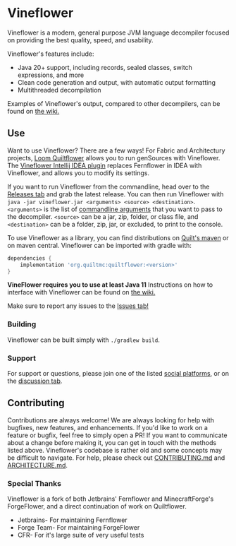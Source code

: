 # Vineflower

Vineflower is a modern, general purpose JVM language decompiler focused on providing the best quality, speed, and usability.

Vineflower's features include:
- Java 20+ support, including records, sealed classes, switch expressions, and more
- Clean code generation and output, with automatic output formatting
- Multithreaded decompilation

Examples of Vineflower's output, compared to other decompilers, can be found on [the wiki.](https://github.com/Vineflower/vineflower/wiki)

## Use
Want to use Vineflower? There are a few ways! For Fabric and Architectury projects, [Loom Quiltflower](https://github.com/Juuxel/LoomQuiltflower) allows you to run genSources with Vineflower.
The [Vineflower Intellij IDEA plugin](https://plugins.jetbrains.com/plugin/18032-quiltflower) replaces Fernflower in IDEA with Vineflower, and allows you to modify its settings.

If you want to run Vineflower from the commandline, head over to the [Releases tab](https://github.com/Vineflower/vineflower/releases) and grab the latest release.
You can then run Vineflower with `java -jar vineflower.jar <arguments> <source> <destination>`.
`<arguments>` is the list of [commandline arguments](https://github.com/Vineflower/vineflower/wiki) that you want to pass to the decompiler.
`<source>` can be a jar, zip, folder, or class file, and `<destination>` can be a folder, zip, jar, or excluded, to print to the console.


To use Vineflower as a library, you can find distributions on [Quilt's maven](https://maven.quiltmc.org/repository/release/) or on maven central.
Vineflower can be imported with gradle with:
```groovy
dependencies {
    implementation 'org.quiltmc:quiltflower:<version>'
}
```
**VineFlower requires you to use at least Java 11**
Instructions on how to interface with Vineflower can be found on [the wiki.](https://github.com/Vineflower/vineflower/wiki)

Make sure to report any issues to the [Issues tab!](https://github.com/Vineflower/vineflower/issues)

### Building
Vineflower can be built simply with `./gradlew build`.

### Support
For support or questions, please join one of the listed [social platforms](https://github.com/Vineflower), or on the [discussion tab](https://github.com/Vineflower/vineflower/discussions).

## Contributing
Contributions are always welcome! We are always looking for help with bugfixes, new features, and enhancements. If you'd like to work on a feature or bugfix, feel free to simply open a PR! If you want to communicate about a change before making it, you can get in touch with the methods listed above.
Vineflower's codebase is rather old and some concepts may be difficult to navigate. For help, please check out [CONTRIBUTING.md](./CONTRIBUTING.md) and [ARCHITECTURE.md](./ARCHITECTURE.md).

### Special Thanks
Vineflower is a fork of both Jetbrains' Fernflower and MinecraftForge's ForgeFlower, and a direct continuation of work on Quiltflower.

* Jetbrains- For maintaining Fernflower
* Forge Team- For maintaining ForgeFlower
* CFR- For it's large suite of very useful tests
